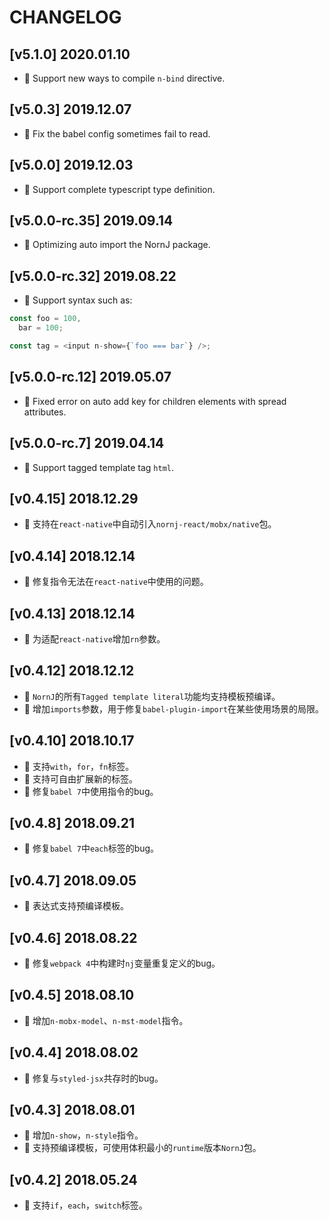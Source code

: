 # CHANGELOG

## [v5.1.0] 2020.01.10

* 🌟 Support new ways to compile `n-bind` directive.

## [v5.0.3] 2019.12.07

* :bug: Fix the babel config sometimes fail to read.

## [v5.0.0] 2019.12.03

* 🚩 Support complete typescript type definition.

## [v5.0.0-rc.35] 2019.09.14

* 🌟 Optimizing auto import the NornJ package.

## [v5.0.0-rc.32] 2019.08.22

* 🌟 Support syntax such as:

```js
const foo = 100,
  bar = 100;

const tag = <input n-show={`foo === bar`} />;
```

## [v5.0.0-rc.12] 2019.05.07

* 🐞 Fixed error on auto add key for children elements with spread attributes.

## [v5.0.0-rc.7] 2019.04.14

* 🌟 Support tagged template tag `html`.

## [v0.4.15] 2018.12.29

* 🌟 支持在`react-native`中自动引入`nornj-react/mobx/native`包。

## [v0.4.14] 2018.12.14

* 🐞 修复指令无法在`react-native`中使用的问题。

## [v0.4.13] 2018.12.14

* 🌟 为适配`react-native`增加`rn`参数。

## [v0.4.12] 2018.12.12

* 🌟 `NornJ`的所有`Tagged template literal`功能均支持模板预编译。
* 🌟 增加`imports`参数，用于修复`babel-plugin-import`在某些使用场景的局限。

## [v0.4.10] 2018.10.17

* 🌟 支持`with`，`for`，`fn`标签。
* 🌟 支持可自由扩展新的标签。
* 🐞 修复`babel 7`中使用指令的bug。

## [v0.4.8] 2018.09.21

* 🐞 修复`babel 7`中`each`标签的bug。

## [v0.4.7] 2018.09.05

* 🌟 表达式支持预编译模板。

## [v0.4.6] 2018.08.22

* 🐞 修复`webpack 4`中构建时`nj`变量重复定义的bug。

## [v0.4.5] 2018.08.10

* 🌟 增加`n-mobx-model`、`n-mst-model`指令。

## [v0.4.4] 2018.08.02

* 🐞 修复与`styled-jsx`共存时的bug。

## [v0.4.3] 2018.08.01

* 🌟 增加`n-show`，`n-style`指令。
* 🌟 支持预编译模板，可使用体积最小的`runtime`版本`NornJ`包。

## [v0.4.2] 2018.05.24

* 🌟 支持`if`，`each`，`switch`标签。